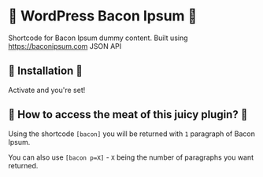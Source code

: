 # 🥓 WordPress Bacon Ipsum 🥓
Shortcode for Bacon Ipsum dummy content. Built using https://baconipsum.com JSON API

## 🥓 Installation 🥓
Activate and you're set!

## 🥓 How to access the meat of this juicy plugin? 🥓

Using the shortcode `[bacon]` you will be returned with `1` paragraph of Bacon Ipsum.

You can also use `[bacon p=X]` - `X` being the number of paragraphs you want returned.

